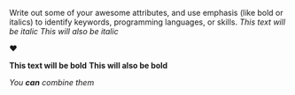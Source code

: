 Write out some of your awesome attributes, and use emphasis (like bold or italics) to identify keywords, programming languages, or skills. 
*This text will be italic*
_This will also be italic_

:heart:

**This text will be bold**
__This will also be bold__

_You **can** combine them_
